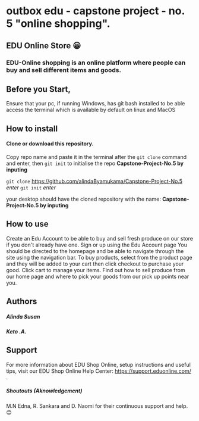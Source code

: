 # outbox edu - capstone project - no. 5 "online shopping".
   ## EDU Online Store 😀️

### EDU-Online shopping is an online platform where people can buy and sell different items and goods.


## Before you Start,
Ensure that your pc, if running Windows, has git bash installed to 
be able access the terminal which is available by default on linux
and MacOS

## How to install
#### Clone or download this repository.
Copy repo name and paste it in the terminal after the ```git clone``` command and 
enter, then ```git init``` to initialise the repo
__Capstone-Project-No.5 by inputing__ 

```git clone``` https://github.com/alindaByamukama/Capstone-Project-No.5 *enter*
```git init``` *enter* 

your desktop should have the cloned repository with the name:
__Capstone-Project-No.5 by inputing__

## How to use
Create an Edu Account to be able to buy and sell fresh produce on
our store if you don't already have one. Sign or up using the Edu Account page
You should be directed to the homepage and be able to navigate through
the site using the navigation bar.
To buy products, select from the product page and they will be added to
your cart then click checkout to purchase your good. Click cart to manage
your items.
Find out how to sell produce from our home page and where to pick your 
goods from our pick up points near you.
 
## Authors
##### Alinda Susan
##### Keto .A.


## Support
For more information about EDU Shop Online, setup instructions and useful tips, visit our EDU Shop Online Help Center: https://support.eduonline.com/ .

##### Shoutouts (Aknowledgement)
M.N Edna, R. Sankara and D. Naomi for their continuous support and help. 😊️
